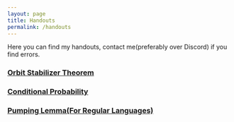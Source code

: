 ```yaml
---
layout: page
title: Handouts
permalink: /handouts
---
```

Here you can find my handouts, contact me(preferably over Discord) if you find errors. 
### [Orbit Stabilizer Theorem](https://manassehahmed.github.io/handouts/Orbit_Stabilizer_Theorem.pdf)
### [Conditional Probability](https://manassehahmed.github.io/handouts/Conditional_Probability.pdf)
### [Pumping Lemma(For Regular Languages)](https://manassehahmed.github.io/handouts/Pumping_Lemma.pdf)
